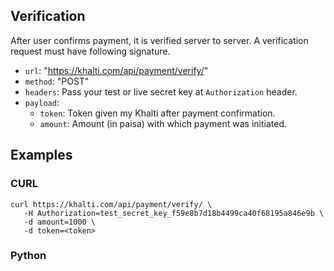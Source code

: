 ## Verification
After user confirms payment, it is verified server to server.
A verification request must have following signature.

- `url`: "https://khalti.com/api/payment/verify/"
- `method`: "POST"
- `headers`: Pass your test or live secret key at `Authorization` header.
- `payload`:
	- `token`: Token given my Khalti after payment confirmation.
	- `amount`: Amount (in paisa) with which payment was initiated.

## Examples
### CURL

```curl
curl https://khalti.com/api/payment/verify/ \
   -H Authorization=test_secret_key_f59e8b7d18b4499ca40f68195a846e9b \
   -d amount=1000 \
   -d token=<token>
```

### Python

```python
```
